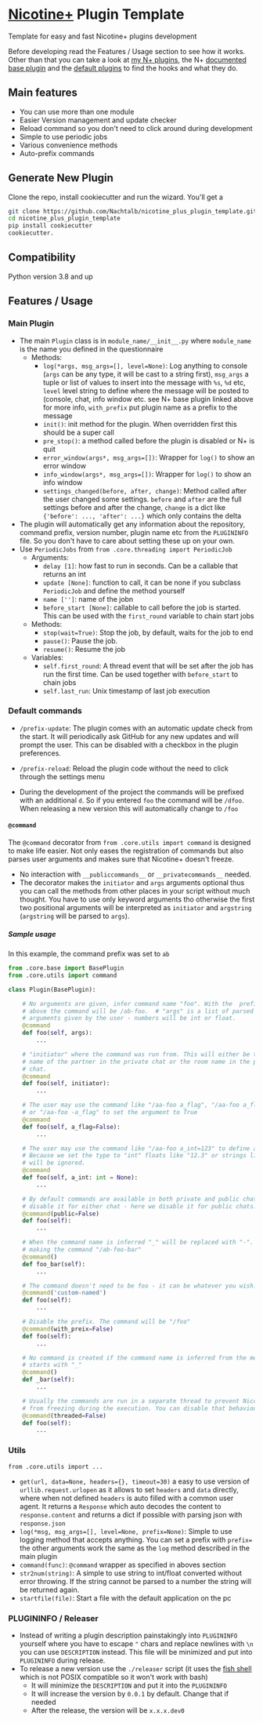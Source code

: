 # [Nicotine+](https://nicotine-plus.github.io/nicotine-plus/) Plugin Template

Template for easy and fast Nicotine+ plugins development

Before developing read the Features / Usage section to see how it works. Other than that you can take a look at [my N+ plugins](https://github.com/topics/nicotine-plus?q=user%3ANachtalb), the N+ [documented base plugin](https://github.com/nicotine-plus/nicotine-plus/blob/620538d9338acd90c3833919bd664da010270b72/pynicotine/pluginsystem.py#L571) and the [default plugins](https://github.com/nicotine-plus/nicotine-plus/tree/master/pynicotine/plugins) to find the hooks and what they do.

## Main features

- You can use more than one module
- Easier Version management and update checker
- Reload command so you don't need to click around during development
- Simple to use periodic jobs
- Various convenience methods
- Auto-prefix commands

## Generate New Plugin

Clone the repo, install cookiecutter and run the wizard. You'll get a

```bash
git clone https://github.com/Nachtalb/nicotine_plus_plugin_template.git
cd nicotine_plus_plugin_template
pip install cookiecutter
cookiecutter.
```

## Compatibility

Python version 3.8 and up

## Features / Usage

### Main Plugin

- The main `Plugin` class is in `module_name/__init__.py` where `module_name` is the name you defined in the questionnaire
  - Methods:
    - `log(*args, msg_args=[], level=None)`: Log anything to console (`args` can be any type, it will be cast to a string first), `msg_args` a tuple or list of values to insert into the message with `%s`, `%d` etc, `level` level string to define where the message will be posted to (console, chat, info window etc. see N+ base plugin linked above for more info, `with_prefix` put plugin name as a prefix to the message
    - `init()`: init method for the plugin. When overridden first this should be a super call
    - `pre_stop()`: a method called before the plugin is disabled or N+ is quit
    - `error_window(args*, msg_args=[])`: Wrapper for `log()` to show an error window
    - `info_window(args*, msg_args=[])`: Wrapper for `log()` to show an info window
    - `settings_changed(before, after, change)`: Method called after the user changed some settings. `before` and `after` are the full settings before and after the change, `change` is a dict like `{'before': ..., 'after': ...}` which only contains the delta
- The plugin will automatically get any information about the repository, command prefix, version number, plugin name etc from the `PLUGININFO` file. So you don't have to care about setting these up on your own.
- Use `PeriodicJobs` from `from .core.threading import PeriodicJob`
  - Arguments:
    - `delay [1]`: how fast to run in seconds. Can be a callable that returns an int
    - `update [None]`: function to call, it can be none if you subclass `PeriodicJob` and define the method yourself
    - `name ['']`: name of the jobn
    - `before_start [None]`: callable to call before the job is started. This can be used with the `first_round` variable to chain start jobs
  - Methods:
    - `stop(wait=True)`: Stop the job, by default, waits for the job to end
    - `pause()`: Pause the job.
    - `resume()`: Resume the job
  - Variables:
    - `self.first_round`: A thread event that will be set after the job has run the first time. Can be used together with `before_start` to chain jobs
    - `self.last_run`: Unix timestamp of last job execution

### Default commands

- `/prefix-update`: The plugin comes with an automatic update check from the start. It will periodically ask GitHub for any new updates and will prompt the user. This can be disabled with a checkbox in the plugin preferences.
- `/prefix-reload`: Reload the plugin code without the need to click through the settings menu

- During the development of the project the commands will be prefixed with an additional `d`. So if you entered `foo` the command will be `/dfoo`. When releasing a new version this will automatically change to `/foo`

#### `@command`

The `@command` decorator from `from .core.utils import command` is designed to make life easier. Not only eases the registration of commands but also parses user arguments and makes sure that Nicotine+ doesn't freeze.

- No interaction with `__publiccommands__` or `__privatecommands__` needed.
- The decorator makes the `initiator` and `args` arguments optional thus you can call the methods from other places in your script without much thought. You have to use only keyword arguments tho otherwise the first two positional arguments will be interpreted as `initiator` and `argstring` (`argstring` will be parsed to `args`).

##### Sample usage

In this example, the command prefix was set to `ab`

```python
from .core.base import BasePlugin
from .core.utils import command

class Plugin(BasePlugin):

    # No arguments are given, infer command name "foo". With the  prefix said
    # above the command will be /ab-foo.  # "args" is a list of parsed
    # arguments given by the user - numbers will be int or float.
    @command
    def foo(self, args):
        ...

    # "initiator" where the command was run from. This will either be the user
    # name of the partner in the private chat or the room name in the public
    # chat.
    @command
    def foo(self, initiator):
        ...

    # The user may use the command like "/aa-foo a_flag", "/aa-foo a_flag=True"
    # or "/aa-foo -a_flag" to set the argument to True
    @command
    def foo(self, a_flag=False):
        ...

    # The user may use the command like "/aa-foo a_int=123" to define a number.
    # Because we set the type to "int" floats like "12.3" or strings like "bar"
    # will be ignored.
    @command
    def foo(self, a_int: int = None):
        ...

    # By default commands are available in both private and public chat. We can
    # disable it for either chat - here we disable it for public chats.
    @command(public=False)
    def foo(self):
        ...

    # When the command name is inferred "_" will be replaced with "-". This
    # making the command "/ab-foo-bar"
    @command()
    def foo_bar(self):
        ...

    # The command doesn't need to be foo - it can be whatever you wish.
    @command('custom-named')
    def foo(self):
        ...

    # Disable the prefix. The command will be "/foo"
    @command(with_preix=False)
    def foo(self):
        ...

    # No command is created if the command name is inferred from the method name and
    # starts with "_"
    @command()
    def _bar(self):
        ...

    # Usually the commands are run in a separate thread to prevent Nicotine+
    # from freezing during the execution. You can disable that behaviour.
    @command(threaded=False)
    def foo(self):
        ...
```

### Utils

`from .core.utils import ...`

- `get(url, data=None, headers={}, timeout=30)` a easy to use version of `urllib.request.urlopen` as it allows to set `headers` and `data` directly, where when not defined `headers` is auto filled with a common user agent. It returns a `Response` which auto decodes the content to `response.content` and returns a dict if possible with parsing json with `response.json`
- `log(*msg, msg_args=[], level=None, prefix=None)`: Simple to use logging method that accepts anything. You can set a prefix with `prefix=` the other arguments work the same as the `log` method described in the main plugin
- `command(func)`: `@command` wrapper as specified in aboves section
- `str2num(string)`: A simple to use string to int/float converted without error throwing. If the string cannot be parsed to a number the string will be returned again.
- `startfile(file)`: Start a file with the default application on the pc

### PLUGININFO / Releaser

- Instead of writing a plugin description painstakingly into `PLUGININFO` yourself where you have to escape `"` chars and replace newlines with `\n` you can use `DESCRIPTION` instead. This file will be minimized and put into `PLUGININFO` during release.
- To release a new version use the `./releaser` script (it uses the [fish shell](https://fishshell.com/) which is not POSIX compatible so it won't work with bash)
  - It will minimize the `DESCRIPTION` and put it into the `PLUGININFO`
  - It will increase the version by `0.0.1` by default. Change that if needed
  - After the release, the version will be `x.x.x.dev0`
